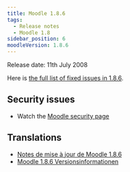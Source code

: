 ```yaml
---
title: Moodle 1.8.6
tags:
  - Release notes
  - Moodle 1.8
sidebar_position: 6
moodleVersion: 1.8.6
---
```

Release date: 11th July 2008

Here is [the full list of fixed issues in 1.8.6](http://tracker.moodle.org/secure/ReleaseNote.jspa?version=10270&styleName=Html&projectId=10011).

## Security issues

- Watch the [Moodle security page](http://moodle.org/security)

## Translations

- [Notes de mise à jour de Moodle 1.8.6](https://docs.moodle.org/fr/Notes_de_mise_à_jour_de_Moodle_1.8.6)
- [Moodle 1.8.6 Versionsinformationen](https://docs.moodle.org/de/Moodle_1.8.6_Versionsinformationen)
